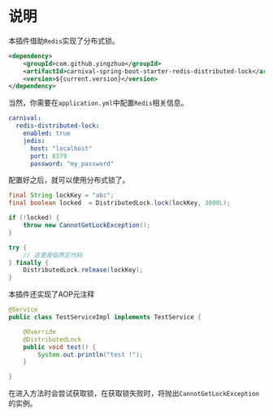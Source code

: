 # 说明

本插件借助`Redis`实现了分布式锁。

```xml
<dependency>
    <groupId>com.github.yingzhuo</groupId>
    <artifactId>carnival-spring-boot-starter-redis-distributed-lock</artifactId>
    <version>${current.version}</version>
</dependency>
```

当然，你需要在`application.yml`中配置`Redis`相关信息。

```yaml
carnival:
  redis-distributed-lock:
    enabled: true
    jedis:
      host: "localhost"
      port: 6379
      password: "my_password"
```

配置好之后，就可以使用分布式锁了。

```java
final String lockKey = "abc";
final boolean locked  = DistributedLock.lock(lockKey, 3000L);

if (!locked) {
    throw new CannotGetLockException();
}

try {
    // 这里是临界区代码
} finally {
    DistributedLock.release(lockKey);
}
```

本插件还实现了AOP元注释

```java
@Service
public class TestServiceImpl implements TestService {

    @Override
    @DistributedLock
    public void test() {
        System.out.println("test !");
    }

}
```

在进入方法时会尝试获取锁，在获取锁失败时，将抛出`CannotGetLockException`的实例。
